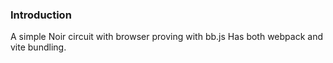 ### Introduction

A simple Noir circuit with browser proving with bb.js
Has both webpack and vite bundling.
